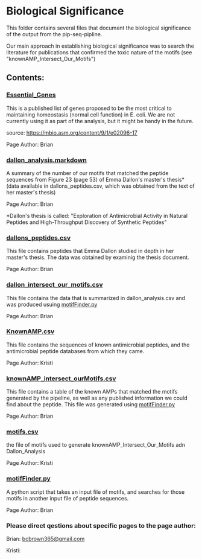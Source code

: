 # Biological Significance

This folder contains several files that document the biological significance of the output from the pip-seq-pipline.

Our main approach in establishing biological significance was to search the literature for publications that confirmed the toxic nature of the motifs (see "knownAMP_Intersect_Our_Motifs")

## Contents:

### [Essential_Genes](../biological_significance/Essential_Genes.txt)

This is a published list of genes proposed to be the most critical to maintaining homeostasis (normal cell function) in E. coli. We are not currently using it as part of the analysis, but it might be handy in the future.

source: https://mbio.asm.org/content/9/1/e02096-17

Page Author: Brian

### [dallon_analysis.markdown](../biological_significance/dallon_analysis.markdown)

A summary of the number of our motifs that matched the peptide sequences from Figure 23 (page 53) of Emma Dallon's master's thesis* (data available in dallons_peptides.csv, which was obtained from the text of her master's thesis)

Page Author: Brian

*Dallon's thesis is called: "Exploration of Antimicrobial Activity in Natural Peptides and High-Throughput Discovery of Synthetic Peptides"

### [dallons_peptides.csv](../biological_significance/dallons_peptides.csv)

This file contains peptides that Emma Dallon studied in depth in her master's thesis. The data was obtained by examinig the thesis document.

Page Author: Brian

### [dallon_intersect_our_motifs.csv](../biological_significance/dallon_intersect_our_motifs.csv)

This file contains the data that is summarized in dallon_analysis.csv and was produced usuing [motifFinder.py](../biological_significance/motifFinder.py)

Page Author: Brian

### [KnownAMP.csv](../biological_significance/knownAMP.csv)

This file contains the sequences of known antimicrobial peptides, and the antimicrobial peptide databases from which they came.

Page Author: Kristi

### [knownAMP_intersect_ourMotifs.csv](../biological_significance/knownAMP_intersect_ourMotifs.csv)

This file contains a table of the known AMPs that matched the motifs generated by the pipeline, as well as any published information we could find about the peptide. This file was generated using [motifFinder.py](../biological_significance/motifFinder.py)

Page Author: Brian

### [motifs.csv](../biological_significance/motifs.csv)

the file of motifs used to generate knownAMP_Intersect_Our_Motifs adn Dallon_Analysis

Page Author: Kristi

### [motifFinder.py](../biological_significance/motifFinder.py)

A python script that takes an input file of motifs, and searches for those motifs in another input file of peptide sequences.

Page Author: Brian

### Please direct qestions about specific pages to the page author:

Brian: bcbrown365@gmail.com

Kristi:
